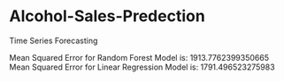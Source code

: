 # Alcohol-Sales-Predection
Time Series Forecasting


Mean Squared Error for Random Forest Model is: 1913.7762399350665
Mean Squared Error for Linear Regression Model is: 1791.496523275983
